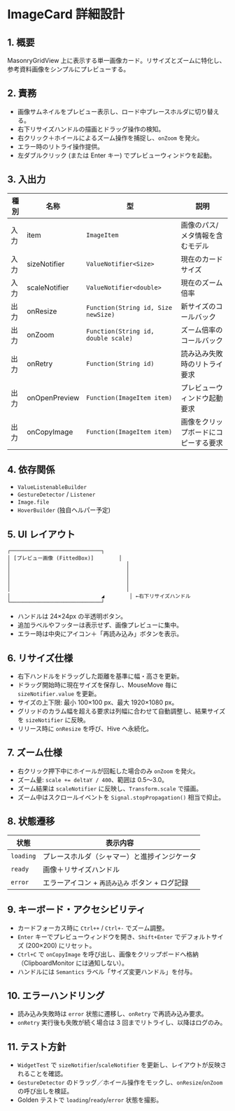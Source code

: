# ImageCard 詳細設計

## 1. 概要
MasonryGridView 上に表示する単一画像カード。リサイズとズームに特化し、参考資料画像をシンプルにプレビューする。

## 2. 責務
- 画像サムネイルをプレビュー表示し、ロード中プレースホルダに切り替える。
- 右下リサイズハンドルの描画とドラッグ操作の検知。
- 右クリック＋ホイールによるズーム操作を捕捉し、`onZoom` を発火。
- エラー時のリトライ操作提供。
- 左ダブルクリック (または Enter キー) でプレビューウィンドウを起動。

## 3. 入出力
| 種別 | 名称 | 型 | 説明 |
|------|------|----|------|
| 入力 | item | `ImageItem` | 画像のパス/メタ情報を含むモデル |
| 入力 | sizeNotifier | `ValueNotifier<Size>` | 現在のカードサイズ |
| 入力 | scaleNotifier | `ValueNotifier<double>` | 現在のズーム倍率 |
| 出力 | onResize | `Function(String id, Size newSize)` | 新サイズのコールバック |
| 出力 | onZoom | `Function(String id, double scale)` | ズーム倍率のコールバック |
| 出力 | onRetry | `Function(String id)` | 読み込み失敗時のリトライ要求 |
| 出力 | onOpenPreview | `Function(ImageItem item)` | プレビューウィンドウ起動要求 |
| 出力 | onCopyImage | `Function(ImageItem item)` | 画像をクリップボードにコピーする要求 |

## 4. 依存関係
- `ValueListenableBuilder`
- `GestureDetector` / `Listener`
- `Image.file`
- `HoverBuilder` (独自ヘルパー予定)

## 5. UI レイアウト
```
┌─────────────────────────────┐
│ [プレビュー画像 (FittedBox)]        │
│                                     │
│                                     │
│                                     │
│                                     │
│                                     │
│                             ◢        │ ←右下リサイズハンドル
└─────────────────────────────┘
```
- ハンドルは 24×24px の半透明ボタン。
- 追加ラベルやフッターは表示せず、画像プレビューに集中。
- エラー時は中央にアイコン＋「再読み込み」ボタンを表示。

## 6. リサイズ仕様
- 右下ハンドルをドラッグした距離を基準に幅・高さを更新。
- ドラッグ開始時に現在サイズを保存し、MouseMove 毎に `sizeNotifier.value` を更新。
- サイズの上下限: 最小 100×100 px、最大 1920×1080 px。
- グリッドのカラム幅を超える要求は列幅に合わせて自動調整し、結果サイズを `sizeNotifier` に反映。
- リリース時に `onResize` を呼び、Hive へ永続化。

## 7. ズーム仕様
- 右クリック押下中にホイールが回転した場合のみ `onZoom` を発火。
- ズーム量: `scale += deltaY / 400`、範囲は 0.5〜3.0。
- ズーム結果は `scaleNotifier` に反映し、`Transform.scale` で描画。
- ズーム中はスクロールイベントを `Signal.stopPropagation()` 相当で抑止。

## 8. 状態遷移
| 状態 | 表示内容 |
|------|----------|
| `loading` | プレースホルダ（シャマー）と進捗インジケータ |
| `ready` | 画像＋リサイズハンドル |
| `error` | エラーアイコン + `再読み込み` ボタン + ログ記録 |

## 9. キーボード・アクセシビリティ
- カードフォーカス時に `Ctrl++` / `Ctrl+-` でズーム調整。
- `Enter` キーでプレビューウィンドウを開き、`Shift+Enter` でデフォルトサイズ (200×200) にリセット。
- `Ctrl+C` で `onCopyImage` を呼び出し、画像をクリップボードへ格納（ClipboardMonitor には通知しない）。
- ハンドルには `Semantics` ラベル「サイズ変更ハンドル」を付与。

## 10. エラーハンドリング
- 読み込み失敗時は `error` 状態に遷移し、`onRetry` で再読み込み要求。
- `onRetry` 実行後も失敗が続く場合は 3 回までリトライし、以降はログのみ。

## 11. テスト方針
- `WidgetTest` で `sizeNotifier`/`scaleNotifier` を更新し、レイアウトが反映されることを確認。
- `GestureDetector` のドラッグ／ホイール操作をモックし、`onResize`/`onZoom` の呼び出しを検証。
- Golden テストで `loading`/`ready`/`error` 状態を撮影。
